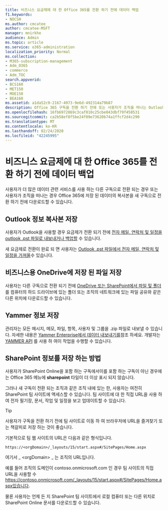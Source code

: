 ```yaml
---
title: 비즈니스 요금제에 대 한 Office 365를 전환 하기 전에 데이터 백업
f1.keywords:
- NOCSH
ms.author: cmcatee
author: cmcatee-MSFT
manager: mnirkhe
audience: Admin
ms.topic: article
ms.service: o365-administration
localization_priority: Normal
ms.collection:
- M365-subscription-management
- Adm_O365
- commerce
- Adm_TOC
search.appverid:
- BCS160
- MET150
- MOE150
- BEA160
ms.assetid: a1da52c9-2167-4973-9e6d-492314a79b87
description: Office 365 구독을 전환 하기 전에 또는 사용자가 조직을 떠나는 Outlook, OneDrive, Yammer 및 SharePoint 콘텐츠를 백업 합니다.
ms.openlocfilehash: 16fb6972869c3caf010c25cbe043dbf79f458531
ms.sourcegitcommit: ca2b58ef8f5be24f09e73620b74a1ffcf2d4c290
ms.translationtype: MT
ms.contentlocale: ko-KR
ms.lasthandoff: 02/24/2020
ms.locfileid: "42245995"
---
```

# <a name="back-up-data-before-switching-office-365-for-business-plans"></a>비즈니스 요금제에 대 한 Office 365를 전환 하기 전에 데이터 백업

사용자가 더 많은 데이터 관련 서비스를 사용 하는 다른 구독으로 전환 되는 경우 또는 사용자가 조직을 떠나는 경우 Office 365에 저장 된 데이터의 복사본을 새 구독으로 전환 하기 전에 다운로드할 수 있습니다.
  
## <a name="save-a-copy-of-outlook-information"></a>Outlook 정보 복사본 저장

사용자가 Outlook을 사용할 경우 요금제가 전환 되기 전에 [전자 메일, 연락처 및 일정을 outlook .pst 파일로 내보내거나 백업할](https://support.office.com/article/14252b52-3075-4e9b-be4e-ff9ef1068f91) 수 있습니다. 
  
새 요금제로 전환이 완료 되 면 사용자는 [Outlook .pst 파일에서 전자 메일, 연락처 및 일정을 가져올](https://support.office.com/article/431a8e9a-f99f-4d5f-ae48-ded54b3440ac)수 있습니다.
  
## <a name="save-files-stored-in-onedrive-for-business"></a>비즈니스용 OneDrive에 저장 된 파일 저장

사용자는 다른 구독으로 전환 되기 전에 [OneDrive 또는 SharePoint에서 파일 및 폴더](https://support.office.com/article/5c7397b7-19c7-4893-84fe-d02e8fa5df05) 를 컴퓨터의 하드 드라이브에 있는 폴더 또는 조직의 네트워크에 있는 파일 공유와 같은 다른 위치에 다운로드할 수 있습니다. 
  
## <a name="save-yammer-information"></a>Yammer 정보 저장

관리자는 모든 메시지, 메모, 파일, 항목, 사용자 및 그룹을 .zip 파일로 내보낼 수 있습니다. 자세한 내용은 [Yammer Enterprise에서 데이터 내보내기를](https://docs.microsoft.com/yammer/manage-security-and-compliance/export-yammer-enterprise-data)참조 하세요. 개발자는 [YAMMER API](https://go.microsoft.com/fwlink/p/?linkid=842495) 를 사용 하 여이 작업을 수행할 수 있습니다. 
  
## <a name="how-to-save-sharepoint-information"></a>SharePoint 정보를 저장 하는 방법

사용자가 SharePoint Online을 포함 하는 구독에서이를 포함 하는 구독이 아닌 경우에는 Office 365 메뉴에 **sharepoint** 타일이 더 이상 표시 되지 않습니다. 
  
그러나 새 구독이 전환 되는 조직과 같은 조직 내에 있는 한, 사용자는 여전히 SharePoint 팀 사이트에 액세스할 수 있습니다. 팀 사이트에 대 한 직접 URL을 사용 하 여 전자 필기장, 문서, 작업 및 일정을 보고 업데이트할 수 있습니다.
  
> [!TIP]
> 사용자가 구독을 전환 하기 전에 팀 사이트로 이동 하 여 브라우저에 URL을 즐겨찾기 또는 책갈피로 저장 하는 것이 좋습니다. 
  
기본적으로 팀 웹 사이트의 URL은 다음과 같은 형식입니다.
  
```
https://<orgDomain>/_layouts/15/start.aspx#/SitePages/Home.aspx
```

여기서 _ \<orgDomain\> _ 는 조직의 URL입니다. 
  
예를 들어 조직의 도메인이 contoso.onmicrosoft.com 인 경우 팀 사이트의 직접 URL을 사용할 수 https://contoso.onmicrosoft.com/_layouts/15/start.aspx#/SitePages/Home.aspx있습니다.
  
물론 사용자는 언제 든 지 SharePoint 팀 사이트에서 로컬 컴퓨터 또는 다른 위치로 SharePoint Online 문서를 다운로드할 수 있습니다.